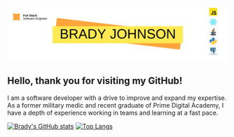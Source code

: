 ![Banner](bradyJohnsonGitHubBanner.png)

## **Hello, thank you for visiting my GitHub!**

I am a software developer with a drive to improve and expand my expertise. As a former military medic and recent graduate of Prime Digital Academy, I have a depth of experience working in teams and learning at a fast pace.

[![Brady's GitHub stats](https://github-readme-stats.vercel.app/api?username=BPJ94487&hide_border=true)](https://github.com/BPJ94487/github-readme-stats)  [![Top Langs](https://github-readme-stats.vercel.app/api/top-langs/?username=BPJ94487&langs_count=3&hide_border=true)](https://github.com/BPJ94487/github-readme-stats)




